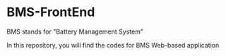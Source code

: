 # BMS-FrontEnd
BMS stands for "Battery Management System"

In this repository, you will find the codes for BMS Web-based application
